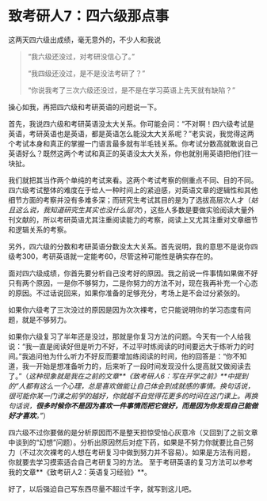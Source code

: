 # 致考研人7：四六级那点事

这两天四六级出成绩，毫无意外的，不少人和我说

> “我六级还没过，对考研没信心了。”
>
> “我四级还没过，是不是没法考研了？”
>
> “你说我考了三次六级还没过，是不是在学习英语上先天就有缺陷？”

操心如我，再把四六级和考研英语的问题说一下。

首先，我说四六级和考研英语没太大关系。你可能会问：“不对啊！四六级考试是英语，考研英语也是英语，都是英语怎么能没太大关系呢？”老实说，我觉得这两个考试本身和真正的掌握一门语言最多就有半毛钱关系。你考试分数高就敢说自己英语好么？既然这两个考试和真正的英语没太大关系，你也就别用英语把他们往一块扯。

我们就把其当作两个单纯的考试来看。这两个考试考察的侧重点不同、目的不同。四六级考试整体的难度在于给人一种时间上的紧迫感，对英语文章的逻辑性和其他细节方面的考察并没有多难多深；而研究生考试其目的是为了选拔高层次人才（_姑且这么说，我知道研究生其实也没什么层次_），这些人多数是要做实验阅读大量外刊文献的，所以考研英语尤其注重阅读能力的考察，阅读上又尤其注重对文章细节和逻辑关系的考察。

另外，四六级的分数和考研英语分数没太大关系。首先说明，我的意思不是说你四级考300，考研英语就一定能考60，尽管这种可能性是确实存在的。

面对四六级成绩，你首先要分析自己没考好的原因。我之前说一件事情如果做不好只有两个原因，一是你不够努力，二是你努力的方法不对，现在我再补充一个心态的原因。不过话说回来，如果你准备的足够充分，考场上是不会过分紧张的。

如果你六级考了三次没过的原因是因为次次裸考，它只能说明你的学习态度有问题，就是不够努力。

如果你六级复习了半年还是没过，那就是你复习方法的问题。今天有一个人给我说：“我一直是阅读好但是听力不好，不过平时练阅读的时间要远大于练听力的时间。”我追问他为什么听力不好反而要增加练阅读的时间，他的回答是：“你不知道，我一开始是想准备听力的，后来听了一段时间发现没什么提高就又做阅读去了。”（_这种现象就是我在之前的文章**《致考研人6：写在开学之前》**中提到的“人都有这么一个心理，总是喜欢做能让自己体会到成就感的事情。换句话说，很可能你某一门课之前学的越好，你就越不自觉得花更多的时间在这门课上。再换句话说，**很多时候你不是因为喜欢一件事情而把它做好，而是因为你发现自己能做好才喜欢**。”_）

四六级不过你要做的是分析原因而不是整天担惊受怕心灰意冷（又回到了之前文章中谈到的“幻想”问题）。分析出原因然后对症下药，如果是不努力你就要比自己努力（不过次次裸考的人想在考研复习中做到努力并不容易）。如果是方法有问题，你就要去学习摸索适合自己考研复习的方法。 至于考研英语的复习方法可以参考我的文章**《致考研人2：英语复习经验》**。

好了，以后强迫自己写东西尽量不超过千字，就写到这儿吧。

